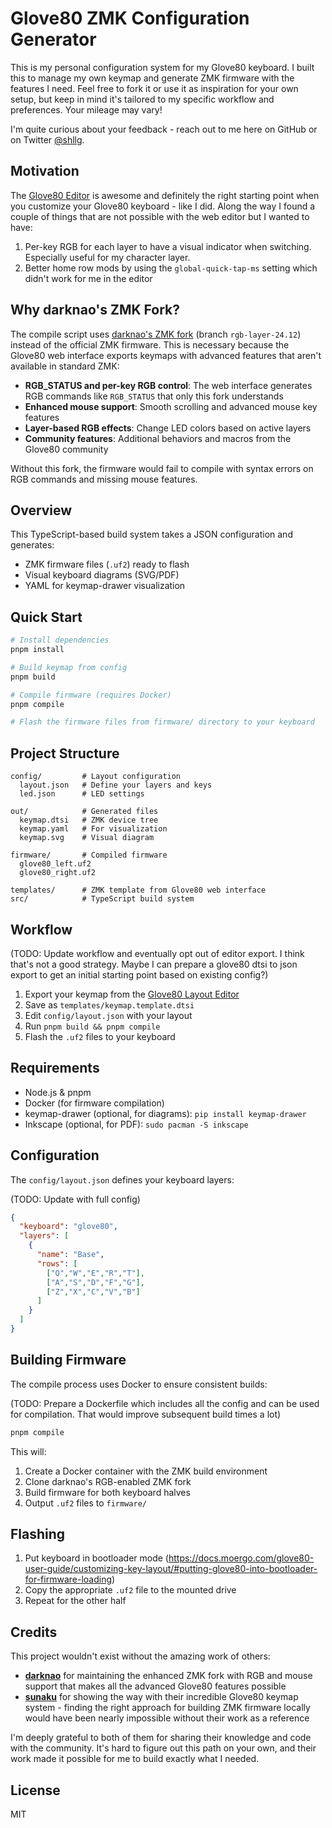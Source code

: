 # Glove80 ZMK Configuration Generator

This is my personal configuration system for my Glove80 keyboard. I built this to manage my own keymap and generate ZMK firmware with the features I need. Feel free to fork it or use it as inspiration for your own setup, but keep in mind it's tailored to my specific workflow and preferences. Your mileage may vary! 

I'm quite curious about your feedback - reach out to me here on GitHub or on Twitter [@shllg](https://twitter.com/shllg).

## Motivation

The [Glove80 Editor](https://my.glove80.com/#/edit) is awesome and definitely the right starting point when you customize your Glove80 keyboard - like I did. Along the way I found a couple of things that are not possible with the web editor but I wanted to have:

1. Per-key RGB for each layer to have a visual indicator when switching. Especially useful for my character layer.
2. Better home row mods by using the `global-quick-tap-ms` setting which didn't work for me in the editor


## Why darknao's ZMK Fork?

The compile script uses [darknao's ZMK fork](https://github.com/darknao/zmk) (branch `rgb-layer-24.12`) instead of the official ZMK firmware. This is necessary because the Glove80 web interface exports keymaps with advanced features that aren't available in standard ZMK:

- **RGB_STATUS and per-key RGB control**: The web interface generates RGB commands like `RGB_STATUS` that only this fork understands
- **Enhanced mouse support**: Smooth scrolling and advanced mouse key features
- **Layer-based RGB effects**: Change LED colors based on active layers
- **Community features**: Additional behaviors and macros from the Glove80 community

Without this fork, the firmware would fail to compile with syntax errors on RGB commands and missing mouse features.

## Overview

This TypeScript-based build system takes a JSON configuration and generates:
- ZMK firmware files (`.uf2`) ready to flash
- Visual keyboard diagrams (SVG/PDF)
- YAML for keymap-drawer visualization

## Quick Start

```bash
# Install dependencies
pnpm install

# Build keymap from config
pnpm build

# Compile firmware (requires Docker)
pnpm compile

# Flash the firmware files from firmware/ directory to your keyboard
```

## Project Structure

```
config/         # Layout configuration
  layout.json   # Define your layers and keys
  led.json      # LED settings

out/            # Generated files
  keymap.dtsi   # ZMK device tree
  keymap.yaml   # For visualization
  keymap.svg    # Visual diagram

firmware/       # Compiled firmware
  glove80_left.uf2
  glove80_right.uf2

templates/      # ZMK template from Glove80 web interface
src/            # TypeScript build system
```

## Workflow

(TODO: Update workflow and eventually opt out of editor export. I think that's not a good strategy. Maybe I can prepare a glove80 dtsi to json export to get an initial starting point based on existing config?)

1. Export your keymap from the [Glove80 Layout Editor](https://my.glove80.com)
2. Save as `templates/keymap.template.dtsi`
3. Edit `config/layout.json` with your layout
4. Run `pnpm build && pnpm compile`
5. Flash the `.uf2` files to your keyboard

## Requirements

- Node.js & pnpm
- Docker (for firmware compilation)
- keymap-drawer (optional, for diagrams): `pip install keymap-drawer`
- Inkscape (optional, for PDF): `sudo pacman -S inkscape`

## Configuration

The `config/layout.json` defines your keyboard layers:

(TODO: Update with full config)

```json
{
  "keyboard": "glove80",
  "layers": [
    {
      "name": "Base",
      "rows": [
        ["Q","W","E","R","T"],
        ["A","S","D","F","G"],
        ["Z","X","C","V","B"]
      ]
    }
  ]
}
```

## Building Firmware

The compile process uses Docker to ensure consistent builds:

(TODO: Prepare a Dockerfile which includes all the config and can be used for compilation. That would improve subsequent build times a lot)
 
```bash
pnpm compile
```

This will:
1. Create a Docker container with the ZMK build environment
2. Clone darknao's RGB-enabled ZMK fork
3. Build firmware for both keyboard halves
4. Output `.uf2` files to `firmware/`

## Flashing

1. Put keyboard in bootloader mode (https://docs.moergo.com/glove80-user-guide/customizing-key-layout/#putting-glove80-into-bootloader-for-firmware-loading)
2. Copy the appropriate `.uf2` file to the mounted drive
3. Repeat for the other half

## Credits

This project wouldn't exist without the amazing work of others:

- **[darknao](https://github.com/darknao/zmk)** for maintaining the enhanced ZMK fork with RGB and mouse support that makes all the advanced Glove80 features possible
- **[sunaku](https://github.com/sunaku/glove80-keymaps)** for showing the way with their incredible Glove80 keymap system - finding the right approach for building ZMK firmware locally would have been nearly impossible without their work as a reference

I'm deeply grateful to both of them for sharing their knowledge and code with the community. It's hard to figure out this path on your own, and their work made it possible for me to build exactly what I needed.

## License

MIT

